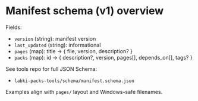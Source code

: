 # Manifest schema (v1) overview

Fields:
- `version` (string): manifest version
- `last_updated` (string): informational
- `pages` (map): title → { file, version, description? }
- `packs` (map): id → { description?, version, pages[], depends_on[], tags? }

See tools repo for full JSON Schema:
- `labki-packs-tools/schema/manifest.schema.json`

Examples align with `pages/` layout and Windows-safe filenames.
